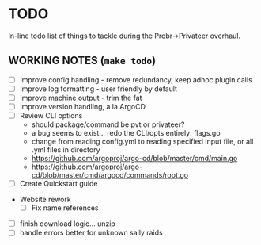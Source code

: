 # TODO

In-line todo list of things to tackle during the Probr->Privateer overhaul.

## WORKING NOTES (`make todo`)
- [ ] Improve config handling - remove redundancy, keep adhoc plugin calls
- [ ] Improve log formatting - user friendly by default
- [ ] Improve machine output - trim the fat
- [ ] Improve version handling, a la ArgoCD
- [ ] Review CLI options
    - should package/command be pvt or privateer?
    - a bug seems to exist... redo the CLI/opts entirely: flags.go
    - change from reading config.yml to reading specified input file, or all .yml files in directory
    - https://github.com/argoproj/argo-cd/blob/master/cmd/main.go
    - https://github.com/argoproj/argo-cd/blob/master/cmd/argocd/commands/root.go
- [ ] Create Quickstart guide
- Website rework
    - [ ] Fix name references
- [ ] finish download logic... unzip
- [ ] handle errors better for unknown sally raids
